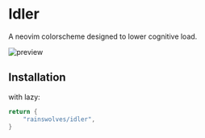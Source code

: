 # Idler

A neovim colorscheme designed to lower cognitive load.

![preview](https://github.com/abql/idler/assets/64753993/47f408a2-d27d-4ba2-92c7-430dac950cb5)

## Installation

with lazy:

```lua
return {
    "rainswolves/idler",
}
```
